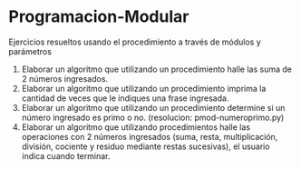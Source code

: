 # Programacion-Modular
Ejercicios resueltos usando el procedimiento a través de módulos y parámetros
1. Elaborar un algoritmo que utilizando un procedimiento halle las suma de 2 números ingresados.
2. Elaborar un algoritmo que utilizando un procedimiento imprima la cantidad de veces que le indiques una frase ingresada. 
3. Elaborar un algoritmo que utilizando un procedimiento determine si un número ingresado es primo o no.
   (resolucion: pmod-numeroprimo.py)
5. Elaborar un algoritmo que utilizando procedimientos halle las operaciones con 2 números ingresados (suma, resta, multiplicación, división, cociente y residuo mediante restas sucesivas), el usuario indica cuando terminar.

